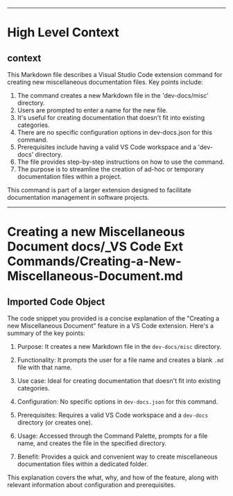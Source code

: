 

  ---
# High Level Context
## context
This Markdown file describes a Visual Studio Code extension command for creating new miscellaneous documentation files. Key points include:

1. The command creates a new Markdown file in the 'dev-docs/misc' directory.
2. Users are prompted to enter a name for the new file.
3. It's useful for creating documentation that doesn't fit into existing categories.
4. There are no specific configuration options in dev-docs.json for this command.
5. Prerequisites include having a valid VS Code workspace and a 'dev-docs' directory.
6. The file provides step-by-step instructions on how to use the command.
7. The purpose is to streamline the creation of ad-hoc or temporary documentation files within a project.

This command is part of a larger extension designed to facilitate documentation management in software projects.

  
---
# Creating a new Miscellaneous Document docs/_VS Code Ext Commands/Creating-a-New-Miscellaneous-Document.md
## Imported Code Object
The code snippet you provided is a concise explanation of the "Creating a new Miscellaneous Document" feature in a VS Code extension. Here's a summary of the key points:

1. Purpose: It creates a new Markdown file in the `dev-docs/misc` directory.

2. Functionality: It prompts the user for a file name and creates a blank `.md` file with that name.

3. Use case: Ideal for creating documentation that doesn't fit into existing categories.

4. Configuration: No specific options in `dev-docs.json` for this command.

5. Prerequisites: Requires a valid VS Code workspace and a `dev-docs` directory (or creates one).

6. Usage: Accessed through the Command Palette, prompts for a file name, and creates the file in the specified directory.

7. Benefit: Provides a quick and convenient way to create miscellaneous documentation files within a dedicated folder.

This explanation covers the what, why, and how of the feature, along with relevant information about configuration and prerequisites.

  